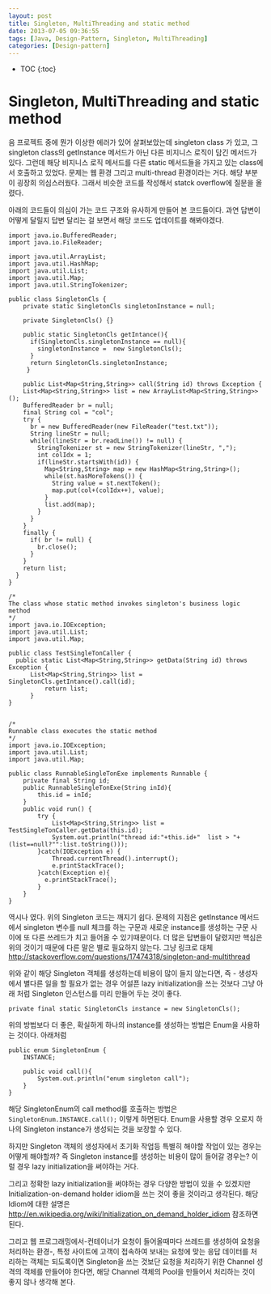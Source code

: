 ```yaml
---
layout: post
title: Singleton, MultiThreading and static method
date: 2013-07-05 09:36:55
tags: [Java, Design-Pattern, Singleton, MultiThreading]
categories: [Design-pattern]
---
```

* TOC
{:toc}

# Singleton, MultiThreading and static method

음 프로젝트 중에 뭔가 이상한 에러가 있어 살펴보았는데 singleton class 가 있고, 그 singleton class의 getInstance 메서드가 아닌 다른 비지니스 로직이 담긴 메서드가 있다. 그런데 해당 비지니스 로직 메서드를 다른 static 메서드들을 가지고 있는 class에서 호출하고 있었다.
문제는 웹 환경 그리고 multi-thread 환경이라는 거다. 해당 부분이 굉장희 의심스러웠다. 그래서 비슷한 코드를 작성해서 statck overflow에 질문을 올렸다.

아래의 코드들이 의심이 가는 코드 구조와 유사하게 만들어 본 코드들이다. 과연 답변이 어떻게 달릴지 답변 달리는 걸 보면서 해당 코드도 업데이트를 해봐야겠다.

```
import java.io.BufferedReader;
import java.io.FileReader;

import java.util.ArrayList;
import java.util.HashMap;
import java.util.List;
import java.util.Map;
import java.util.StringTokenizer;

public class SingletonCls {
    private static SingletonCls singletonInstance = null;

    private SingletonCls() {}

    public static SingletonCls getIntance(){
      if(SingletonCls.singletonInstance == null){
        singletonInstance =  new SingletonCls();
      }
      return SingletonCls.singletonInstance;
     }

    public List<Map<String,String>> call(String id) throws Exception {
    List<Map<String,String>> list = new ArrayList<Map<String,String>>();
    BufferedReader br = null;
    final String col = "col";
    try {
      br = new BufferedReader(new FileReader("test.txt"));
      String lineStr = null;
      while((lineStr = br.readLine()) != null) {
        StringTokenizer st = new StringTokenizer(lineStr, ",");
        int colIdx = 1;
        if(lineStr.startsWith(id)) {
          Map<String,String> map = new HashMap<String,String>();
          while(st.hasMoreTokens()) {
            String value = st.nextToken();
            map.put(col+(colIdx++), value);
          }
          list.add(map);
        }
      }
    }
    finally {
      if( br != null) {
        br.close();
      }
    }
    return list;
  }
}

/*
The class whose static method invokes singleton's business logic method
*/
import java.io.IOException;
import java.util.List;
import java.util.Map;

public class TestSingleTonCaller {
  public static List<Map<String,String>> getData(String id) throws Exception {
      List<Map<String,String>> list = SingletonCls.getIntance().call(id);
          return list;
      }
}


/*
Runnable class executes the static method
*/
import java.io.IOException;
import java.util.List;
import java.util.Map;

public class RunnableSingleTonExe implements Runnable {
    private final String id;
    public RunnableSingleTonExe(String inId){
        this.id = inId;
    }
    public void run() {
        try {
            List<Map<String,String>> list = TestSingleTonCaller.getData(this.id);
            System.out.println("thread id:"+this.id+"  list > "+ (list==null?"":list.toString()));
        }catch(IOException e) {
            Thread.currentThread().interrupt();
            e.printStackTrace();
        }catch(Exception e){
          e.printStackTrace();
        }
    }
}

```

역시나 였다. 위의 Singleton 코드는 깨지기 쉽다.  문제의 지점은 getInstance 메서드에서 singleton 변수를 null 체크를 하는 구문과
새로운  instance를 생성하는 구문 사이에 또 다른 쓰레드가 치고 들어올 수 있기때문이다.
더 많은 답변들이 달렸지만 핵심은 위의 것이기 때문에 다른 말은 별로 필요하지 않는다.
그냥 링크로 대체 http://stackoverflow.com/questions/17474318/singleton-and-multithread

위와 같이 해당 Singleton 객체를 생성하는데 비용이 많이 들지 않는다면, 즉 - 생성자에서 별다른 일을 할 필요가 없는 경우 어설픈 lazy initialization을 쓰는 것보다 그냥 아래 처럼 Singleton 인스턴스를 미리 만들어 두는 것이 좋다.

```
private final static SingletonCls instance = new SingletonCls();
```

위의 방법보다 더 좋은, 확실하게 하나의 instance를 생성하는 방법은 Enum을 사용하는 것이다. 아래처럼

```
public enum SingletonEnum {
	INSTANCE;

	public void call(){
		System.out.println("enum singleton call");
	}
}
```
해당 SingletonEnum의 call method를 호출하는 방법은 ```SingletonEnum.INSTANCE.call();``` 이렇게 하면된다. Enum을 사용할 경우 오로지 하나의 Singleton  instance가 생성되는 것을 보장할 수 있다.

하지만 Singleton 객체의 생성자에서 초기화 작업등 특별히 해야할 작업이 있는 경우는 어떻게 해야할까? 즉 Singleton instance를 생성하는 비용이 많이 들어갈 경우는? 이럴 경우 lazy initialization을 써야하는 거다.

그리고 정확한 lazy initialization을 써야하는 경우 다양한 방법이 있을 수 있겠지만 Initialization-on-demand holder idiom을 쓰는 것이 좋을 것이라고 생각된다.
해당 Idiom에 대한 설명은 http://en.wikipedia.org/wiki/Initialization_on_demand_holder_idiom 참조하면 된다.

그리고 웹 프로그래밍에서-컨테이너가 요청이 들어올때마다 쓰레드를 생성하여 요청을 처리하는 환경-, 특정 사이트에 고객이 접속하여 보내는 요청에 맞는 응답 데이터를 처리하는 객체는 되도록이면 Singleton을 쓰는 것보단 요청을 처리하기 위한 Channel 성격의 객체를 만들어야 한다면, 해당 Channel 객체의 Pool을 만들어서 처리하는 것이 좋지 않나 생각해 본다.
